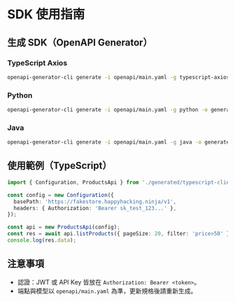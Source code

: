 # SDK 使用指南

## 生成 SDK（OpenAPI Generator）

### TypeScript Axios
```bash
openapi-generator-cli generate -i openapi/main.yaml -g typescript-axios -o generated/typescript-client
```

### Python
```bash
openapi-generator-cli generate -i openapi/main.yaml -g python -o generated/python-client
```

### Java
```bash
openapi-generator-cli generate -i openapi/main.yaml -g java -o generated/java-client
```

## 使用範例（TypeScript）
```ts
import { Configuration, ProductsApi } from './generated/typescript-client';

const config = new Configuration({
  basePath: 'https://fakestore.happyhacking.ninja/v1',
  headers: { Authorization: 'Bearer sk_test_123...' },
});

const api = new ProductsApi(config);
const res = await api.listProducts({ pageSize: 20, filter: 'price>50' });
console.log(res.data);
```

## 注意事項
- 認證：JWT 或 API Key 皆放在 `Authorization: Bearer <token>`。
- 端點與模型以 `openapi/main.yaml` 為準，更新規格後請重新生成。
